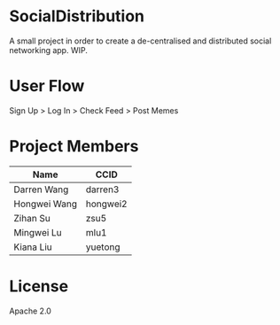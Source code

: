 # SocialDistribution
A small project in order to create a de-centralised and distributed social networking app. WIP.

# User Flow
Sign Up > Log In > Check Feed > Post Memes

# Project Members
|Name|CCID|
|---|---|
|Darren Wang|darren3|
|Hongwei Wang|hongwei2|
|Zihan Su|zsu5|
|Mingwei Lu|mlu1|
|Kiana Liu|yuetong|

# License
Apache 2.0

